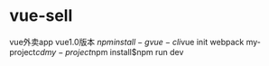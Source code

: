 # vue-sell
vue外卖app vue1.0版本 $npm install -g vue-cli$vue init webpack my-project$cd my-project$npm install$npm run dev
